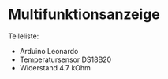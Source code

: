 Multifunktionsanzeige
=====================

Teileliste:

* Arduino Leonardo
* Temperatursensor DS18B20
* Widerstand 4.7 kOhm
